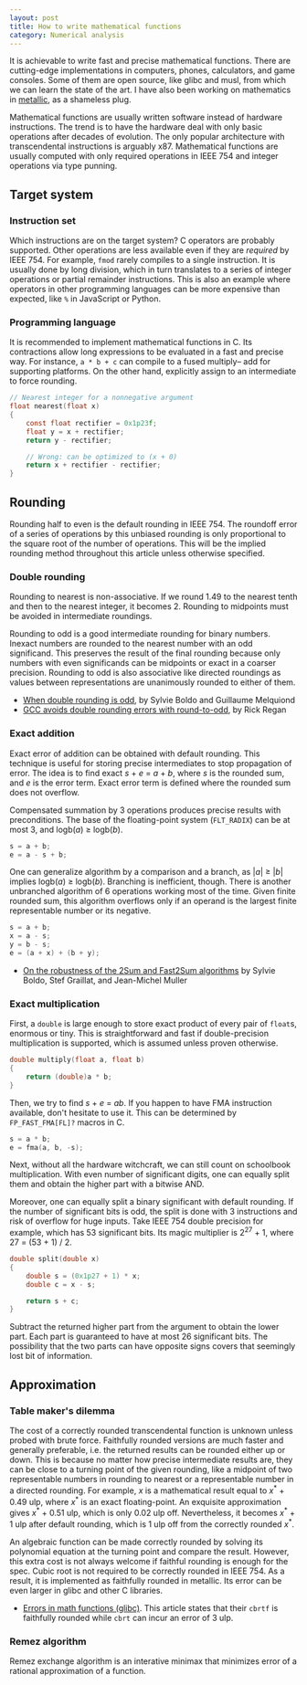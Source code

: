 ```yaml
---
layout: post
title: How to write mathematical functions
category: Numerical analysis
---
```

It is achievable to write fast and precise mathematical functions.
There are cutting-edge implementations in computers, phones, calculators,
and game consoles.  Some of them are open source, like glibc and musl,
from which we can learn the state of the art.  I have also been working
on mathematics in [metallic][metallic], as a shameless plug.

[metallic]: https://github.com/jdh8/metallic

Mathematical functions are usually written software instead of hardware
instructions.  The trend is to have the hardware deal with only basic
operations after decades of evolution.  The only popular architecture
with transcendental instructions is arguably x87.  Mathematical
functions are usually computed with only required operations in IEEE 754
and integer operations via type punning.

Target system
-------------
### Instruction set
Which instructions are on the target system?  C operators are probably
supported.  Other operations are less available even if they are
_required_ by IEEE 754.  For example, `fmod` rarely compiles to a single
instruction.  It is usually done by long division, which in turn
translates to a series of integer operations or partial remainder
instructions.  This is also an example where operators in other
programming languages can be more expensive than expected, like `%` in
JavaScript or Python.

### Programming language
It is recommended to implement mathematical functions in C.  Its
contractions allow long expressions to be evaluated in a fast and
precise way.  For instance, `a * b + c` can compile to a fused multiply–
add for supporting platforms.  On the other hand, explicitly assign to
an intermediate to force rounding.

```c
// Nearest integer for a nonnegative argument
float nearest(float x)
{
    const float rectifier = 0x1p23f;
    float y = x + rectifier;
    return y - rectifier;

    // Wrong: can be optimized to (x + 0)
    return x + rectifier - rectifier;
}
```

Rounding
--------
Rounding half to even is the default rounding in IEEE 754.  The roundoff
error of a series of operations by this unbiased rounding is only
proportional to the square root of the number of operations.  This will
be the implied rounding method throughout this article unless otherwise
specified.

### Double rounding
Rounding to nearest is non-associative.  If we round 1.49 to the nearest
tenth and then to the nearest integer, it becomes 2.  Rounding to
midpoints must be avoided in intermediate roundings.

Rounding to odd is a good intermediate rounding for binary numbers.
Inexact numbers are rounded to the nearest number with an odd
significand.  This preserves the result of the final rounding because
only numbers with even significands can be midpoints or exact in a
coarser precision.  Rounding to odd is also associative like directed
roundings as values between representations are unanimously rounded to
either of them.

- [When double rounding is odd](https://hal.inria.fr/inria-00070603v2/document),
  by Sylvie Boldo and Guillaume Melquiond
- [GCC avoids double rounding errors with round-to-odd](https://www.exploringbinary.com/gcc-avoids-double-rounding-errors-with-round-to-odd/),
  by Rick Regan

### Exact addition
Exact error of addition can be obtained with default rounding.  This
technique is useful for storing precise intermediates to stop
propagation of error.  The idea is to find exact <var>s</var> +
<var>e</var> = <var>a</var> + <var>b</var>, where <var>s</var> is the
rounded sum, and <var>e</var> is the error term.  Exact error term is
defined where the rounded sum does not overflow.

Compensated summation by 3 operations produces precise results with
preconditions.  The base of the floating-point system (`FLT_RADIX`) can
be at most 3, and logb(<var>a</var>) ≥ logb(<var>b</var>).

```c
s = a + b;
e = a - s + b;
```

One can generalize algorithm by a comparison and a branch, as
|<var>a</var>| ≥ |<var>b</var>| implies logb(<var>a</var>) ≥
logb(<var>b</var>).  Branching is inefficient, though.  There is another
unbranched algorithm of 6 operations working most of the time.  Given
finite rounded sum, this algorithm overflows only if an operand is the
largest finite representable number or its negative.

```c
s = a + b;
x = a - s;
y = b - s;
e = (a + x) + (b + y);
```

- [On the robustness of the 2Sum and Fast2Sum algorithms](https://hal-ens-lyon.archives-ouvertes.fr/ensl-01310023v2/document)
  by Sylvie Boldo, Stef Graillat, and Jean-Michel Muller

### Exact multiplication
First, a `double` is large enough to store exact product of every pair
of `float`s, enormous or tiny.  This is straightforward and fast if
double-precision multiplication is supported, which is assumed unless
proven otherwise.

```c
double multiply(float a, float b)
{
    return (double)a * b;
}
```

Then, we try to find <var>s</var> + <var>e</var> =
<var>a</var><var>b</var>.  If you happen to have FMA instruction
available, don't hesitate to use it.  This can be determined by
`FP_FAST_FMA[FL]?` macros in C.

```c
s = a * b;
e = fma(a, b, -s);
```

Next, without all the hardware witchcraft, we can still count on
schoolbook multiplication.  With even number of significant digits, one
can equally split them and obtain the higher part with a bitwise AND.

Moreover, one can equally split a binary significant with default
rounding.  If the number of significant bits is odd, the split is done
with 3 instructions and risk of overflow for huge inputs.  Take IEEE 754
double precision for example, which has 53 significant bits.  Its magic
multiplier is 2<sup>27</sup> + 1, where 27 = (53 + 1) / 2.

```c
double split(double x)
{
    double s = (0x1p27 + 1) * x;
    double c = x - s;

    return s + c;
}
```

Subtract the returned higher part from the argument to obtain the
lower part.  Each part is guaranteed to have at most 26 significant
bits.  The possibility that the two parts can have opposite signs
covers that seemingly lost bit of information.

Approximation
-------------
### Table maker's dilemma
The cost of a correctly rounded transcendental function is unknown
unless probed with brute force.  Faithfully rounded versions are much
faster and generally preferable, i.e. the returned results can be
rounded either up or down.  This is because no matter how precise
intermediate results are, they can be close to a turning point of the
given rounding, like a midpoint of two representable numbers in rounding
to nearest or a representable number in a directed rounding.  For
example, <var>x</var> is a mathematical result equal to
<var>x</var><sup>\*</sup> + 0.49 ulp, where <var>x</var><sup>\*</sup> is
an exact floating-point.  An exquisite approximation gives
<var>x</var><sup>\*</sup> + 0.51 ulp, which is only 0.02 ulp off.
Nevertheless, it becomes <var>x</var><sup>\*</sup> + 1 ulp after default
rounding, which is 1 ulp off from the correctly rounded
<var>x</var><sup>\*</sup>.

An algebraic function can be made correctly rounded by solving its
polynomial equation at the turning point and compare the result.
However, this extra cost is not always welcome if faithful rounding is
enough for the spec.  Cubic root is not required to be correctly rounded
in IEEE 754.  As a result, it is implemented as faithfully rounded in
metallic.  Its error can be even larger in glibc and other C libraries.

- [Errors in math functions (glibc)](https://www.gnu.org/software/libc/manual/html_node/Errors-in-Math-Functions.html).
  This article states that their `cbrtf` is faithfully rounded while
  `cbrt` can incur an error of 3 ulp.

### Remez algorithm
Remez exchange algorithm is an interative minimax that minimizes error
of a rational approximation of a function.
